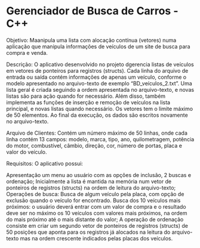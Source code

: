 # Gerenciador de Busca de Carros - C++

Objetivo: Maanipula uma lista com alocação contínua (vetores) numa aplicação que manipula informações de veículos de um site de busca para compra e venda.

Descrição: O aplicativo desenvolvido no projeto dgerencia listas de veículos em vetores de ponteiros para registros (structs). Cada linha do arquivo de entrada ou saída contém informações de apenas um veículo, conforme o modelo apresentado no arquivo-texto de exemplo “BD_veículos_2.txt”. Uma lista geral é criada seguindo a ordem apresentada no arquivo-texto, e novas listas são para ação quando for necessário. Além disso, também implementa as funções de inserção e remoção de veículos na lista principal, e novas listas quando necessário. Os vetores tem o limite máximo de 50 elementos. Ao final da execução, os dados são escritos novamente no arquivo-texto.

Arquivo de Clientes: Contém um número máximo de 50 linhas, onde cada linha contém 13 campos: modelo, marca, tipo, ano, quilometragem, potência do motor, combustível, câmbio, direção, cor, número de portas, placa e valor do veículo.

Requisitos: O aplicativo possui:

Apresentação um menu ao usuário com as opções de inclusão, 2 buscas e ordenação;
Inicialmente a lista é mantida na memória num vetor de ponteiros de registros (structs) na ordem de leitura do arquivo-texto;
Operações de busca: Busca de algum veículo pela placa, com opção de exclusão quando o veículo for encontrado. Busca dos 10 veículos mais próximos: o usuário deverá entrar com um valor de compra e o resultado deve ser no máximo os 10 veículos com valores mais próximos, na ordem do mais próximo até o mais distante do valor;
A operação de ordenação consiste em criar um segundo vetor de ponteiros de registros (structs) de 50 posições que aponta para os registros já alocados na leitura do arquivo-texto mas na ordem crescente indicados pelas placas dos veículos.
